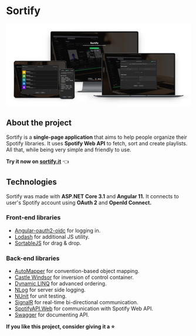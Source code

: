 # Sortify

![Mockup](mockup.png)

## About the project

Sortify is a **single-page application** that aims to help people organize their Spotify libraries.
It uses **Spotify Web API** to fetch, sort and create playlists. All that, while being very simple and friendly to use.

**Try it now on [sortify.it](https://www.sortify.it)** :point_left:

## Technologies

Sortify was made with **ASP&#46;NET Core 3.1** and **Angular 11.** It connects to user's Spotify account using **OAuth 2** and **OpenId Connect.**

### Front-end libraries

- [Angular-oauth2-oidc](https://www.npmjs.com/package/angular-oauth2-oidc/v/8.0.4) for logging in.
- [Lodash](https://www.npmjs.com/package/@types/lodash/v/4.14.168) for additional JS utility.
- [SortableJS](https://www.npmjs.com/package/ngx-sortablejs/v/3.1.4) for drag & drop.

### Back-end libraries

- [AutoMapper](https://www.nuget.org/packages/AutoMapper/10.0.0) for convention-based object mapping.
- [Castle Windsor](https://www.nuget.org/packages/Castle.Windsor/5.0.1) for inversion of control container.
- [Dynamic LINQ](https://www.nuget.org/packages/System.Linq.Dynamic.Core/1.2.5) for advanced ordering.
- [NLog](https://www.nuget.org/packages/NLog.Extensions.Logging/1.6.5) for server side logging.
- [NUnit](https://www.nuget.org/packages/NUnit/3.13.1) for unit testing.
- [SignalR](https://www.nuget.org/packages/Microsoft.AspNetCore.SignalR/1.1.0) for real-time bi-directional communication.
- [SpotifyAPI.Web](https://www.nuget.org/packages/SpotifyAPI.Web/6.0.0-beta.12) for communication with Spotify Web API.
- [Swagger](https://www.nuget.org/packages/Swashbuckle.AspNetCore/5.6.3) for documenting API.

**If you like this project, consider giving it a :star:**
